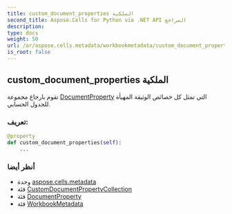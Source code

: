 ```yaml
---
title: custom_document_properties الملكية
second_title: Aspose.Cells for Python via .NET API المراجع
description:
type: docs
weight: 50
url: /ar/aspose.cells.metadata/workbookmetadata/custom_document_properties/
is_root: false
---
```

##  custom_document_properties الملكية

تقوم بارجاع مجموعة [DocumentProperty](/cells/python-net/ar/aspose.cells.properties/documentproperty) التي تمثل كل خصائص الوثيقة المهيأة للجدول الحسابي.
###  تعريف:
```python
@property
def custom_document_properties(self):
    ...
```

###  أنظر أيضا
* وحدة [aspose.cells.metadata](../../)
* فئة [CustomDocumentPropertyCollection](/cells/python-net/ar/aspose.cells.properties/customdocumentpropertycollection)
* فئة [DocumentProperty](/cells/python-net/ar/aspose.cells.properties/documentproperty)
* فئة [WorkbookMetadata](/cells/python-net/ar/aspose.cells.metadata/workbookmetadata)
